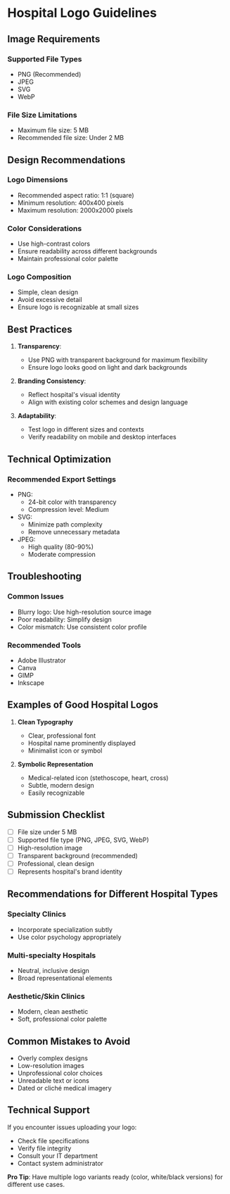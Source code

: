 # Hospital Logo Guidelines

## Image Requirements

### Supported File Types
- PNG (Recommended)
- JPEG
- SVG
- WebP

### File Size Limitations
- Maximum file size: 5 MB
- Recommended file size: Under 2 MB

## Design Recommendations

### Logo Dimensions
- Recommended aspect ratio: 1:1 (square)
- Minimum resolution: 400x400 pixels
- Maximum resolution: 2000x2000 pixels

### Color Considerations
- Use high-contrast colors
- Ensure readability across different backgrounds
- Maintain professional color palette

### Logo Composition
- Simple, clean design
- Avoid excessive detail
- Ensure logo is recognizable at small sizes

## Best Practices

1. **Transparency**: 
   - Use PNG with transparent background for maximum flexibility
   - Ensure logo looks good on light and dark backgrounds

2. **Branding Consistency**:
   - Reflect hospital's visual identity
   - Align with existing color schemes and design language

3. **Adaptability**:
   - Test logo in different sizes and contexts
   - Verify readability on mobile and desktop interfaces

## Technical Optimization

### Recommended Export Settings
- PNG: 
  - 24-bit color with transparency
  - Compression level: Medium
- SVG: 
  - Minimize path complexity
  - Remove unnecessary metadata
- JPEG:
  - High quality (80-90%)
  - Moderate compression

## Troubleshooting

### Common Issues
- Blurry logo: Use high-resolution source image
- Poor readability: Simplify design
- Color mismatch: Use consistent color profile

### Recommended Tools
- Adobe Illustrator
- Canva
- GIMP
- Inkscape

## Examples of Good Hospital Logos

1. **Clean Typography**
   - Clear, professional font
   - Hospital name prominently displayed
   - Minimalist icon or symbol

2. **Symbolic Representation**
   - Medical-related icon (stethoscope, heart, cross)
   - Subtle, modern design
   - Easily recognizable

## Submission Checklist

- [ ] File size under 5 MB
- [ ] Supported file type (PNG, JPEG, SVG, WebP)
- [ ] High-resolution image
- [ ] Transparent background (recommended)
- [ ] Professional, clean design
- [ ] Represents hospital's brand identity

## Recommendations for Different Hospital Types

### Specialty Clinics
- Incorporate specialization subtly
- Use color psychology appropriately

### Multi-specialty Hospitals
- Neutral, inclusive design
- Broad representational elements

### Aesthetic/Skin Clinics
- Modern, clean aesthetic
- Soft, professional color palette

## Common Mistakes to Avoid

- Overly complex designs
- Low-resolution images
- Unprofessional color choices
- Unreadable text or icons
- Dated or cliché medical imagery

## Technical Support

If you encounter issues uploading your logo:
- Check file specifications
- Verify file integrity
- Consult your IT department
- Contact system administrator

**Pro Tip**: Have multiple logo variants ready (color, white/black versions) for different use cases.   